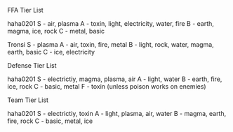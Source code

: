 FFA Tier List

haha0201
S - air, plasma
A - toxin, light, electricity, water, fire
B - earth, magma, ice, rock
C - metal, basic

Tronsi
S - plasma
A - air, toxin, fire, metal
B - light, rock, water, magma, earth, basic
C - ice, electricity


Defense Tier List

haha0201
S - electrictiy, magma, plasma, air
A - light, water
B - earth, fire, ice, rock
C - basic, metal
F - toxin (unless poison works on enemies)

Team Tier List

haha0201
S - electrictiy, toxin
A - light, plasma, air, water
B - magma, earth, fire, rock
C - basic, metal, ice